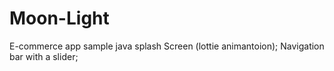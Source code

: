 # Moon-Light
E-commerce app sample  java 
splash Screen (lottie animantoion);
Navigation bar with a slider;
